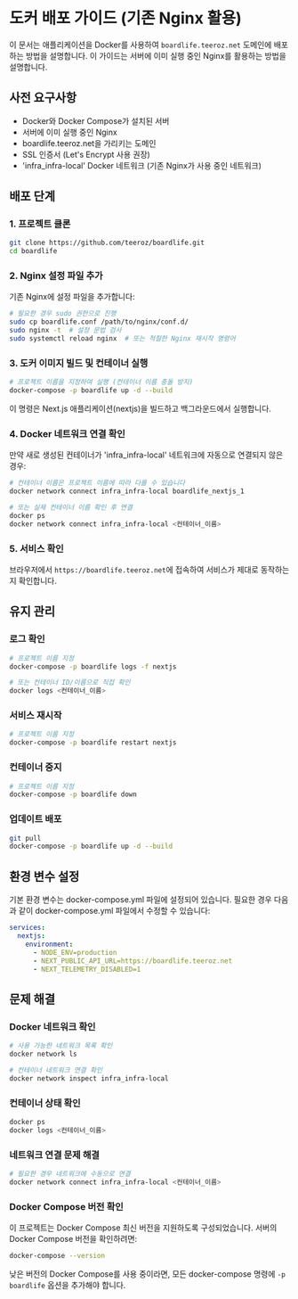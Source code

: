 # 도커 배포 가이드 (기존 Nginx 활용)

이 문서는 애플리케이션을 Docker를 사용하여 `boardlife.teeroz.net` 도메인에 배포하는 방법을 설명합니다. 이 가이드는 서버에 이미 실행 중인 Nginx를 활용하는 방법을 설명합니다.

## 사전 요구사항

- Docker와 Docker Compose가 설치된 서버
- 서버에 이미 실행 중인 Nginx
- boardlife.teeroz.net을 가리키는 도메인
- SSL 인증서 (Let's Encrypt 사용 권장)
- 'infra_infra-local' Docker 네트워크 (기존 Nginx가 사용 중인 네트워크)

## 배포 단계

### 1. 프로젝트 클론

```bash
git clone https://github.com/teeroz/boardlife.git
cd boardlife
```

### 2. Nginx 설정 파일 추가

기존 Nginx에 설정 파일을 추가합니다:

```bash
# 필요한 경우 sudo 권한으로 진행
sudo cp boardlife.conf /path/to/nginx/conf.d/
sudo nginx -t  # 설정 문법 검사
sudo systemctl reload nginx  # 또는 적절한 Nginx 재시작 명령어
```

### 3. 도커 이미지 빌드 및 컨테이너 실행

```bash
# 프로젝트 이름을 지정하여 실행 (컨테이너 이름 충돌 방지)
docker-compose -p boardlife up -d --build
```

이 명령은 Next.js 애플리케이션(nextjs)을 빌드하고 백그라운드에서 실행합니다.

### 4. Docker 네트워크 연결 확인

만약 새로 생성된 컨테이너가 'infra_infra-local' 네트워크에 자동으로 연결되지 않은 경우:

```bash
# 컨테이너 이름은 프로젝트 이름에 따라 다를 수 있습니다
docker network connect infra_infra-local boardlife_nextjs_1

# 또는 실제 컨테이너 이름 확인 후 연결
docker ps
docker network connect infra_infra-local <컨테이너_이름>
```

### 5. 서비스 확인

브라우저에서 `https://boardlife.teeroz.net`에 접속하여 서비스가 제대로 동작하는지 확인합니다.

## 유지 관리

### 로그 확인

```bash
# 프로젝트 이름 지정
docker-compose -p boardlife logs -f nextjs

# 또는 컨테이너 ID/이름으로 직접 확인
docker logs <컨테이너_이름>
```

### 서비스 재시작

```bash
# 프로젝트 이름 지정
docker-compose -p boardlife restart nextjs
```

### 컨테이너 중지

```bash
# 프로젝트 이름 지정
docker-compose -p boardlife down
```

### 업데이트 배포

```bash
git pull
docker-compose -p boardlife up -d --build
```

## 환경 변수 설정

기본 환경 변수는 docker-compose.yml 파일에 설정되어 있습니다. 필요한 경우 다음과 같이 docker-compose.yml 파일에서 수정할 수 있습니다:

```yaml
services:
  nextjs:
    environment:
      - NODE_ENV=production
      - NEXT_PUBLIC_API_URL=https://boardlife.teeroz.net
      - NEXT_TELEMETRY_DISABLED=1
```

## 문제 해결

### Docker 네트워크 확인

```bash
# 사용 가능한 네트워크 목록 확인
docker network ls

# 컨테이너 네트워크 연결 확인
docker network inspect infra_infra-local
```

### 컨테이너 상태 확인

```bash
docker ps
docker logs <컨테이너_이름>
```

### 네트워크 연결 문제 해결

```bash
# 필요한 경우 네트워크에 수동으로 연결
docker network connect infra_infra-local <컨테이너_이름>
```

### Docker Compose 버전 확인

이 프로젝트는 Docker Compose 최신 버전을 지원하도록 구성되었습니다. 서버의 Docker Compose 버전을 확인하려면:

```bash
docker-compose --version
```

낮은 버전의 Docker Compose를 사용 중이라면, 모든 docker-compose 명령에 `-p boardlife` 옵션을 추가해야 합니다.

